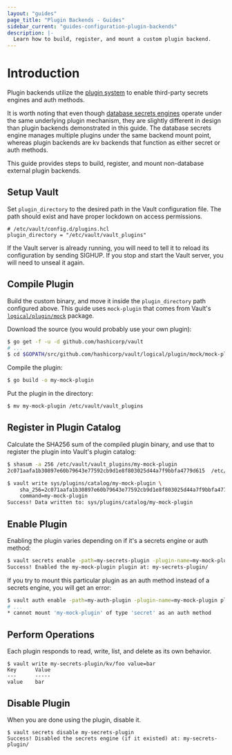 ```yaml
---
layout: "guides"
page_title: "Plugin Backends - Guides"
sidebar_current: "guides-configuration-plugin-backends"
description: |-
  Learn how to build, register, and mount a custom plugin backend.
---
```


# Introduction

Plugin backends utilize the [plugin system][plugin-system] to enable third-party
secrets engines and auth methods.

It is worth noting that even though [database secrets engines][database-backend]
operate under the same underlying plugin mechanism, they are slightly different
in design than plugin backends demonstrated in this guide. The database secrets
engine manages multiple plugins under the same backend mount point, whereas
plugin backends are kv backends that function as either secret or auth methods.

This guide provides steps to build, register, and mount non-database external
plugin backends.

## Setup Vault

Set `plugin_directory` to the desired path in the Vault configuration file.
The path should exist and have proper lockdown on access permissions.

```hcl
# /etc/vault/config.d/plugins.hcl
plugin_directory = "/etc/vault/vault_plugins"
```

If the Vault server is already running, you will need to tell it to reload its
configuration by sending SIGHUP. If you stop and start the Vault server, you
will need to unseal it again.

## Compile Plugin

Build the custom binary, and move it inside the `plugin_directory` path
configured above. This guide uses `mock-plugin` that comes from Vault's
[`logical/plugin/mock`](https://github.com/hashicorp/vault/tree/master/logical/plugin/mock/mock-plugin) package.

Download the source (you would probably use your own plugin):

```sh
$ go get -f -u -d github.com/hashicorp/vault
# ...
$ cd $GOPATH/src/github.com/hashicorp/vault/logical/plugin/mock/mock-plugin
```

Compile the plugin:

```sh
$ go build -o my-mock-plugin
```

Put the plugin in the directory:

```sh
$ mv my-mock-plugin /etc/vault/vault_plugins
```

## Register in Plugin Catalog

Calculate the SHA256 sum of the compiled plugin binary, and use that to register
the plugin into Vault's plugin catalog:

```sh
$ shasum -a 256 /etc/vault/vault_plugins/my-mock-plugin
2c071aafa1b30897e60b79643e77592cb9d1e8f803025d44a7f9bbfa4779d615  /etc/vault/vault_plugins/my-mock-plugin

$ vault write sys/plugins/catalog/my-mock-plugin \
    sha_256=2c071aafa1b30897e60b79643e77592cb9d1e8f803025d44a7f9bbfa4779d615 \
    command=my-mock-plugin
Success! Data written to: sys/plugins/catalog/my-mock-plugin
```

## Enable Plugin

Enabling the plugin varies depending on if it's a secrets engine or auth method:

```sh
$ vault secrets enable -path=my-secrets-plugin -plugin-name=my-mock-plugin plugin
Success! Enabled the my-mock-plugin plugin at: my-secrets-plugin/
```

If you try to mount this particular plugin as an auth method instead of a
secrets engine, you will get an error:

```sh
$ vault auth enable -path=my-auth-plugin -plugin-name=my-mock-plugin plugin
# ...
* cannot mount 'my-mock-plugin' of type 'secret' as an auth method
```

## Perform Operations

Each plugin responds to read, write, list, and delete as its own behavior.

```text
$ vault write my-secrets-plugin/kv/foo value=bar
Key      Value
---      -----
value    bar
```

## Disable Plugin

When you are done using the plugin, disable it.

```text
$ vault secrets disable my-secrets-plugin
Success! Disabled the secrets engine (if it existed) at: my-secrets-plugin/
```

[plugin-system]: /docs/internals/plugins.html
[database-backend]: /docs/secrets/databases/index.html
